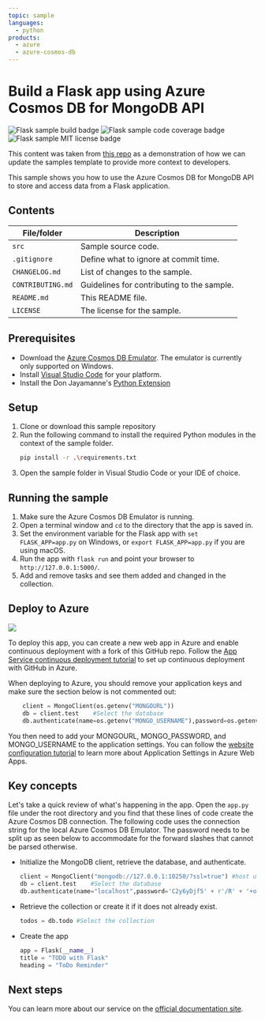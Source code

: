 ```yaml
---
topic: sample
languages:
  - python
products:
  - azure
  - azure-cosmos-db
---
```


# Build a Flask app using Azure Cosmos DB for MongoDB API

![Flask sample build badge](https://img.shields.io/badge/build-passing-brightgreen.svg) ![Flask sample code coverage badge](https://img.shields.io/badge/coverage-100%25-brightgreen.svg) ![Flask sample MIT license badge](https://img.shields.io/badge/license-MIT-green.svg)

This content was taken from [this repo](https://github.com/Azure-Samples/CosmosDB-Flask-Mongo-Sample) as a demonstration of how we can update the samples template to provide more context to developers.

This sample shows you how to use the Azure Cosmos DB for MongoDB API to store and access data from a Flask application.

## Contents

| File/folder | Description |
|-------------|-------------|
| `src`       | Sample source code. |
| `.gitignore` | Define what to ignore at commit time. |
| `CHANGELOG.md` | List of changes to the sample. |
| `CONTRIBUTING.md` | Guidelines for contributing to the sample. |
| `README.md` | This README file. |
| `LICENSE`   | The license for the sample. |

## Prerequisites

- Download the [Azure Cosmos DB Emulator](https://docs.microsoft.com/azure/cosmos-db/local-emulator). The emulator is currently only supported on Windows.
- Install [Visual Studio Code](https://code.visualstudio.com/Download) for your platform.
- Install the Don Jayamanne's [Python Extension](https://marketplace.visualstudio.com/items?itemName=donjayamanne.python)

## Setup

1. Clone or download this sample repository
3. Run the following command to install the required Python modules in the context of the sample folder.
    ```bash
    pip install -r .\requirements.txt
    ```
4. Open the sample folder in Visual Studio Code or your IDE of choice.

## Running the sample

1. Make sure the Azure Cosmos DB Emulator is running.
2. Open a terminal window and `cd` to the directory that the app is saved in.
3. Set the environment variable for the Flask app with `set FLASK_APP=app.py` on Windows, or `export FLASK_APP=app.py` if you are using macOS.
4. Run the app with `flask run` and point your browser to `http://127.0.0.1:5000/`.
5. Add and remove tasks and see them added and changed in the collection.

## Deploy to Azure

<a href="https://deploy.azure.com/?repository=https://github.com/heatherbshapiro/To-Do-List---Flask-MongoDB-Example" target="_blank">
<img src="http://azuredeploy.net/deploybutton.png"/>
</a>

To deploy this app, you can create a new web app in Azure and enable continuous deployment with a fork of this GitHub repo. Follow the [App Service continuous deployment tutorial](https://docs.microsoft.com/azure/app-service-web/app-service-continuous-deployment) to set up continuous deployment with GitHub in Azure.

When deploying to Azure, you should remove your application keys and make sure the section below is not commented out:

```python
    client = MongoClient(os.getenv("MONGOURL"))
    db = client.test    #Select the database
    db.authenticate(name=os.getenv("MONGO_USERNAME"),password=os.getenv("MONGO_PASSWORD"))
```

You then need to add your MONGOURL, MONGO_PASSWORD, and MONGO_USERNAME to the application settings. You can follow the [website configuration tutorial](https://docs.microsoft.com/azure/app-service-web/web-sites-configure#application-settings) to learn more about Application Settings in Azure Web Apps.

## Key concepts

Let's take a quick review of what's happening in the app. Open the `app.py` file under the root directory and you find that these lines of code create the Azure Cosmos DB connection. The following code uses the connection string for the local Azure Cosmos DB Emulator. The password needs to be split up as seen below to accommodate for the forward slashes that cannot be parsed otherwise.

* Initialize the MongoDB client, retrieve the database, and authenticate.

    ```python
    client = MongoClient("mongodb://127.0.0.1:10250/?ssl=true") #host uri
    db = client.test    #Select the database
    db.authenticate(name="localhost",password='C2y6yDjf5' + r'/R' + '+ob0N8A7Cgv30VRDJIWEHLM+4QDU5DE2nQ9nDuVTqobD4b8mGGyPMbIZnqyMsEcaGQy67XIw' + r'/Jw==')
    ```

* Retrieve the collection or create it if it does not already exist.

    ```python
    todos = db.todo #Select the collection
    ```

* Create the app

    ```Python
    app = Flask(__name__)
    title = "TODO with Flask"
    heading = "ToDo Reminder"
    ```
    
## Next steps

You can learn more about our service on the [official documentation site](https://docs.microsoft.com/azure).
